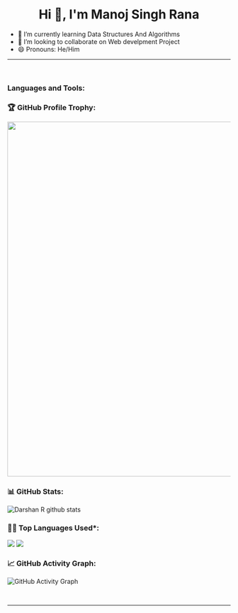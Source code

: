 <h1 align="center">Hi 👋, I'm Manoj Singh Rana</h1>

<!--
**manoj9781/manoj9781** is a ✨ _special_ ✨ repository because its `README.md` (this file) appears on your GitHub profile.

Here are some ideas to get you started:

- 🔭 I’m currently working on -->
- 🌱 I’m currently learning Data Structures And Algorithms
- 👯 I’m looking to collaborate on Web develpment Project
- 😄 Pronouns: He/Him
<!-- - ⚡ Fun fact: ... -->

<hr>
<br>

<h3 align="left">Languages and Tools:</h3>


<!-- Profile Trophy -->
### 🏆 GitHub Profile Trophy:
<a href="https://github.com/ryo-ma/github-profile-trophy">
  <img width=800 src="https://github-profile-trophy.vercel.app/?username=manoj9781&column=8&theme=darkhub&no-frame=true&no-bg=true"/>
</a>


<!--   Stats -->
### 📊 GitHub Stats:
![Darshan R github stats](https://github-readme-stats.vercel.app/api?username=manoj9781&theme=nord&show_icons=true&count_private=true)
  
  
<!--   Top Languages Using -->
### 👨‍💻 Top Languages Used*:
![](https://github-profile-summary-cards.vercel.app/api/cards/repos-per-language?username=manoj9781&theme=nord_dark)
![](https://github-profile-summary-cards.vercel.app/api/cards/most-commit-language?username=manoj9781&theme=nord_dark)


<!--   GitHub stats graph -->
### 📈 GitHub Activity Graph:
 ![GitHub Activity Graph](https://activity-graph.herokuapp.com/graph?username=manoj9781&theme=github)

 <br> 
 
 <hr>
 
 <br>


